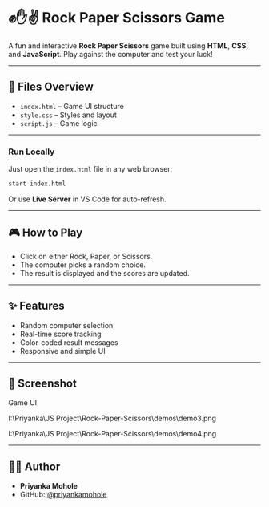 # ✊✋✌️ Rock Paper Scissors Game

A fun and interactive **Rock Paper Scissors** game built using **HTML**, **CSS**, and **JavaScript**. Play against the computer and test your luck!

---

## 📁 Files Overview

- `index.html` – Game UI structure
- `style.css` – Styles and layout
- `script.js` – Game logic

---


### Run Locally

Just open the `index.html` file in any web browser:

```bash
start index.html
```

Or use **Live Server** in VS Code for auto-refresh.

---

## 🎮 How to Play

- Click on either Rock, Paper, or Scissors.
- The computer picks a random choice.
- The result is displayed and the scores are updated.

---

## ✨ Features

- Random computer selection
- Real-time score tracking
- Color-coded result messages
- Responsive and simple UI

---

## 📸 Screenshot
Game UI

I:\Priyanka\JS Project\Rock-Paper-Scissors\demos\demo3.png

I:\Priyanka\JS Project\Rock-Paper-Scissors\demos\demo4.png


---



## 🙋‍♂️ Author

- **Priyanka Mohole**
- GitHub: [@priyankamohole](https://github.com/priyankamohole)
